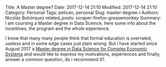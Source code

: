 Title: A Master degree?
Date: 2017-12-14 21:10
Modified: 2017-12-14 21:10
Category: Personal
Tags: pelican, personal
Slug: master-degree-i
Authors: Nicolás Bohórquez
related_posts: scraper-firefox-greasemonkey
Summary: I am coursing a Master degree in Data Science, here some info about the incentives, the program and the whole experience.

I know that many many people think that formal education is overrated, useless and in some edge cases just plain wrong. But i have started since August 2017 a [Master degree in Data Science for Complex Economic Systems](http://madas.carloalberto.org) and would like to express my motivations, experiences and finally, answer a common question, do i recommend it?.
